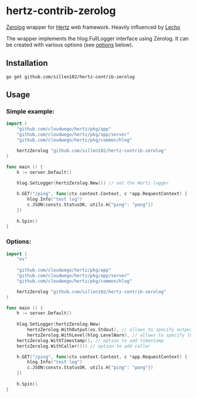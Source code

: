 # hertz-contrib-zerolog
[Zerolog](https://github.com/rs/zerolog) wrapper for [Hertz](https://github.com/cloudwego/hertz) web framework.  Heavily influenced by [Lecho](https://github.com/ziflex/lecho)

The wrapper implements the hlog.FullLogger interface using Zerolog.
It can be created with various options (see [options](###Options) below).

## Installation
    go get github.com/sillen102/hertz-contrib-zerolog

## Usage
### Simple example:
```go
import (
    "github.com/cloudwego/hertz/pkg/app"
    "github.com/cloudwego/hertz/pkg/app/server"
    "github.com/cloudwego/hertz/pkg/common/hlog"

    hertzZerolog "github.com/sillen102/hertz-contrib-zerolog"
)

func main () {
    h := server.Default()
	
    hlog.SetLogger(hertzZerolog.New()) // set the Hertz logger

    h.GET("/ping", func(ctx context.Context, c *app.RequestContext) {
        hlog.Info("test log")
        c.JSON(consts.StatusOK, utils.H{"ping": "pong"})
    })
	
    h.Spin()
}
```

### Options:
```go
import (
    "os"
	
    "github.com/cloudwego/hertz/pkg/app"
    "github.com/cloudwego/hertz/pkg/app/server"
    "github.com/cloudwego/hertz/pkg/common/hlog"

    hertzZerolog "github.com/sillen102/hertz-contrib-zerolog"
)

func main () {
    h := server.Default()
	
    hlog.SetLogger(hertzZerolog.New(
        hertzZerolog.WithOutput(os.Stdout), // allows to specify output
        hertzZerolog.WithLevel(hlog.LevelWarn), // allows to specify log level
	hertzZerolog.WithTimestamp(), // option to add timestamp
	hertzZerolog.WithCaller())) // option to add caller

    h.GET("/ping", func(ctx context.Context, c *app.RequestContext) {
        hlog.Info("test log")
        c.JSON(consts.StatusOK, utils.H{"ping": "pong"})
    })
	
    h.Spin()
}
```
